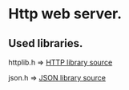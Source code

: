 # Http web server.

## Used libraries.

httplib.h => [HTTP library source](https://github.com/DarkGamerYT/http-server)

json.h => [JSON library source](https://github.com/nlohmann/json/blob/develop/single_include/nlohmann/json.hpp)